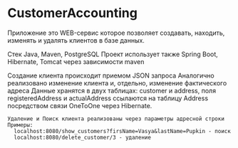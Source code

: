 # CustomerAccounting
Приложение это WEB-сервис которое позволяет создавать, находить, изменять и удалять клиентов в базе данных.

Стек Java, Maven, PostgreSQL
Проект использует также Spring Boot, Hibernate, Tomcat через зависимости maven

Создание клиента происходит приемом JSON запроса
Аналогично реализовано изменение клиента и, отдельно, изменение фактического адреса
Данные хранятся в двух таблицах: customer и address, поля registeredAddress и actualAddress ссылаются на таблицу Address посредством связи OneToOne через Hibernate.
    
    Удаление и Поиск клиента реализованы через параметры адресной строки
    Примеры:
      localhost:8080/show_customers?firsName=Vasya&lastName=Pupkin - поиск
      localhost:8080/delete_customer/3 - удаление
        
